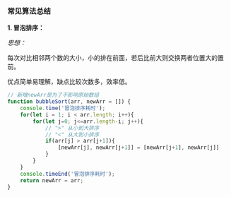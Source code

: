 ### 常见算法总结

**1. 冒泡排序：**

*思想：*

每次对比相邻两个数的大小，小的排在前面，若后比前大则交换两者位置大的置前。

优点简单易理解，缺点比较次数多，效率低。

```js
// 新增newArr是为了不影响原始数组
function bubbleSort(arr, newArr = []) {
	console.time('冒泡排序耗时');
	for(let i = 1; i < arr.length; i++){
		for(let j=0; j<=arr.length-i; j++){
      		// ">" 从小到大排序
      		// "<" 从大到小排序
      		if(arr[j] > arr[j+1]){
		        [newArr[j], newArr[j+1]] = [newArr[j+1], newArr[j]]
		    }
      	}
	}
	console.timeEnd('冒泡排序耗时');
	return newArr = arr;
}
```